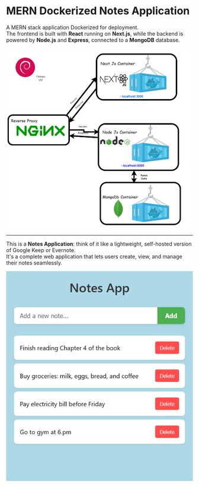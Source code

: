 # MERN Dockerized Notes Application

A MERN stack application Dockerized for deployment.  
The frontend is built with **React** running on **Next.js**, while the backend is powered by **Node.js** and **Express**, connected to a **MongoDB** database.

![Architecture Overview](https://github.com/smoothcoode/Image/blob/main/nern.png?raw=true)

---

This is a **Notes Application**: think of it like a lightweight, self-hosted version of Google Keep or Evernote.  
It's a complete web application that lets users create, view, and manage their notes seamlessly.

<p align="center">
  <img src="https://github.com/smoothcoode/Image/blob/main/notesapp.png?raw=true" alt="Notes App Screenshot" />
</p>
